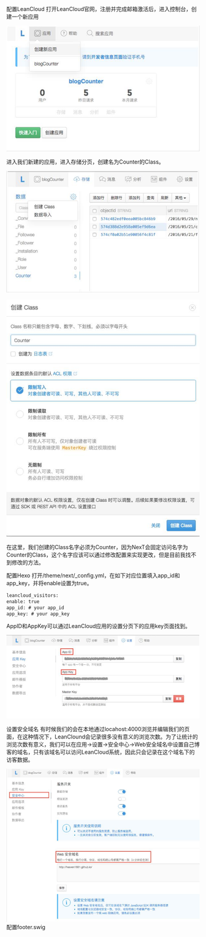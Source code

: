 配置LeanCloud
打开LeanCloud官网，注册并完成邮箱激活后，进入控制台，创建一个新应用

![](/images/lean1.jpg)

进入我们新建的应用，进入存储分页，创建名为Counter的Class。

![](/images/lean2.jpg)

![](/images/lean3.jpg)

在这里，我们创建的Class名字必须为Counter，因为NexT会固定访问名字为Counter的Class，这个名字应该可以通过修改配置来实现更改，但是目前我找不到修改的方法。

配置Hexo
打开/theme/next/_config.yml，在如下对应位置填入app_id和app_key，并将enable设置为true。
```
leancloud_visitors:
enable: true
app_id: # your app_id
app_key: # your app_key
```
AppID和AppKey可以通过LeanCloud应用的设置分页下的应用key页面找到。

![](/images/lean4.jpg)


设置安全域名
有时候我们的会在本地通过locahost:4000浏览并编辑我们的页面，在这种情况下，LeanClound会记录很多没有意义的浏览次数。为了让统计的浏览次数有意义，我们可以在应用->设置->安全中心->Web安全域名中设置自己博客的域名，只有该域名可以访问LeanCloud系统，因此只会记录在这个域名下的访客数据。

![](/images/lean5.jpg)
配置footer.swig